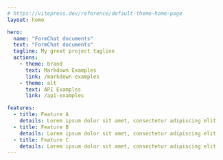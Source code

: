 ```yaml
---
# https://vitepress.dev/reference/default-theme-home-page
layout: home

hero:
  name: "FormChat documents"
  text: "FormChat documents"
  tagline: My great project tagline
  actions:
    - theme: brand
      text: Markdown Examples
      link: /markdown-examples
    - theme: alt
      text: API Examples
      link: /api-examples

features:
  - title: Feature A
    details: Lorem ipsum dolor sit amet, consectetur adipiscing elit
  - title: Feature B
    details: Lorem ipsum dolor sit amet, consectetur adipiscing elit
  - title: Feature C
    details: Lorem ipsum dolor sit amet, consectetur adipiscing elit
---
```


<ChatApp :scripts="scripts" :options="options" />

<script setup>
import { ref } from 'vue'
import ChatApp from '@/components/ChatApp.vue'

const scripts = ref([
  {
    content: 'Xin chào, mình là Bình. Mình có cung cấp dịch vụ lấy dữ liệu từ các website thương mại điện tử như Shopee, Temu, AliExpress, Amazone, hoặc các website chạy trên các nền tảng như Shopify, Sapo, Haravan'
  },

  {
    content: 'Hiện mình đã có sẵn công cụ để lấy, bạn chỉ cần gửi cho mình địa chỉ website, hoặc danh sách sản phẩm cần lấy là được.',
  },

  {
    type: 'question',
    content: 'Website bạn muốn lấy dữ liệu, là nền tảng nào?',

    options: [
      "Shopee",
      "Temu",
      "AliExpress",
      "Amazone",
      "Shopify",
      "Sapo",
      "Haravan",
      "Nền tảng khác",
    ],

    next: (context, option) => new Promise((nextToQuestionId, reply) => {
      if (['Shopee', 'Temu', 'AliExpress', 'Amazone'].includes(option)) {
        return nextToQuestionId(1)
      }

      if (['Shopify', 'Sapo', 'Haravan'].includes(option)) {
        return nextToQuestionId(2)
      }

      if (['Nền tảng khác'].includes(option)) {
        return nextToQuestionId(3)
      }

      return reply({
        content: 'Bạn hãy giúp mình chọn một trong số cá lựa chọn trên nhé'
      })
    }),
  },

  {
    id: 1,
    type: 'question',
    content: 'Bạn muốn lấy các sản phẩm nào? Bạn có thể gửi cho mình cụ thể các sản phẩm bạn muốn lấy, hoặc mô tả cho mình các sản phẩm bạn muốn lấy. Ví dụ như lấy các sản phẩm thuộc danh mục quần áo nam, hoặc các sản phẩm có hashtag là xuhuong',
    longAnswer: true,
    next: 4,
  },

  {
    id: 2,
    type: 'question',
    content: 'Cho mình địa chỉ website bạn muốn lấy dữ liệu',
    next: 4,
  },

  {
    id: 3,
    type: 'question',
    content: 'Cũng đừng lo lắng, mình vấn có thể làm riêng cho bạn, hãy cho mình biết website bạn muốn lấy dữ liệu là website nào. Bạn có thể mô tả hoặc gửi link website cũng được',
    next: 4,
  },

  {
    id: 4,
    content: 'Cám ơn bạn, mình đã nhận được thông tin',
  },

  {
    type: 'question',
    content: 'Để tiện xưng hô, thì tên bạn là gì nhỉ?',
  },

  {
    type: 'question',
    content: 'Cho mình xin số điện thoại của bạn nữa được không, để nếu chần chat nhanh, mình sẽ liên hệ với bạn qua Zalo',
    skipText: 'Tôi không có zalo',
    skippable: true,
  },

  {
    type: 'question',
    content: 'Cho mình biết cả địa chỉ email của bạn nữa nhé, nếu cần gửi file nặng, hoặc chia sẻ quyền vào Google Drive của mình, mình sẽ sử dụng email này',
    next: (context, answer) => new Promise((goToNextQuestion, reply) => {
      if (!answer.includes('@')) {
        return reply({
          content: 'Hình như bạn nhập sai địa chỉ email'
        })
      }

      return goToNextQuestion()
    })
  },

  {
    content: 'Cám ơn bạn, mình đã có đủ thông tin, nếu bạn muốn mình lưu ý thêm thông tin gì, thì cứ chat tiếp nhé. Nếu không, thì hãy đợi mình liên hệ lại. Chúc bạn một ngày vui vẻ',
  },
])

const options = ref({
  hostUser: {
    name: 'Phạm Bình',
    avatarUrl: 'https://avatars.githubusercontent.com/u/15150529?v=4',
  },

  placeholder: 'Type your message here...',

  closeButton: true,
  toggleButton: true,
  resetButton: true,

  styles: {
    theme: 'dark',
    primaryColor: '#06b6d4',
    primaryLightColor: '#a5f3fc',

    chatWindow: {
      backgroundImage: 'url(https://wallpapers.com/images/hd/whatsapp-chat-background-fb34cc4b2hg9lmix.jpg)',
      backgroundSize: 'contain',
    },
  },
})
</script>
